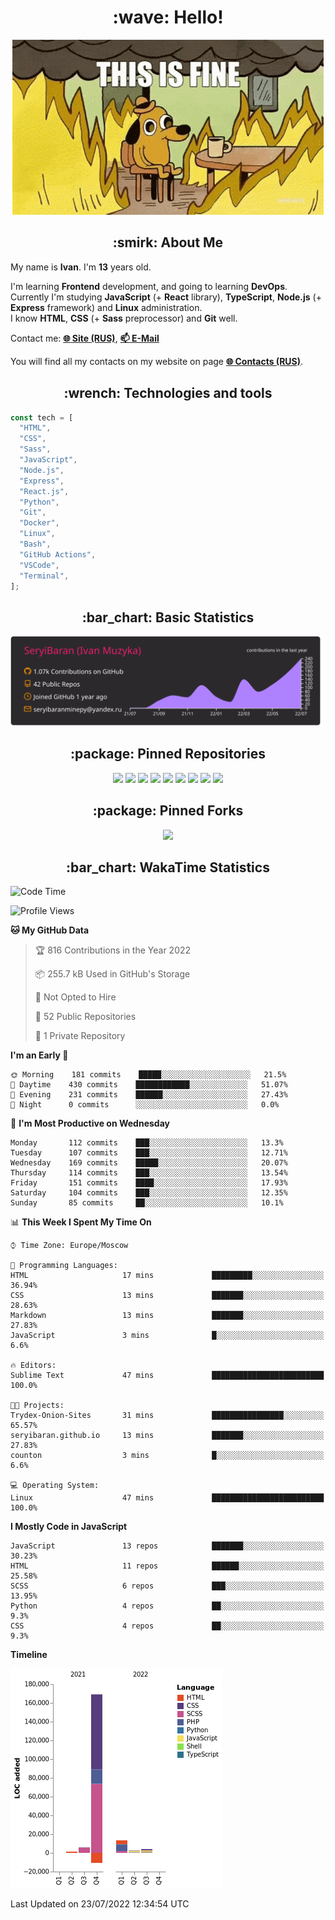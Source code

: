 <h1 align="center">:wave: Hello!</h1>

<p align="center"><img src="images/this-is-fine.gif" /></p>

<h2 align="center">:smirk: About Me</h2>

My name is **Ivan**. I'm **13** years old.

I'm learning **Frontend** development, and going to learning **DevOps**.  
Currently I'm studying **JavaScript** (+ **React** library), **TypeScript**, **Node.js** (+ **Express** framework) and **Linux** administration.  
I know **HTML**, **CSS** (+ **Sass** preprocessor) and **Git** well.

Contact me: [**:globe_with_meridians: Site (RUS)**](https://seryibaran.github.io), [**:mailbox: E-Mail**](mailto:seryibaranminepy@yandex.ru)

You will find all my contacts on my website on page [**:globe_with_meridians: Contacts (RUS)**](https://seryibaran.github.io/contacts).

<h2 align="center">:wrench: Technologies and tools</h2>

```js
const tech = [
  "HTML",
  "CSS",
  "Sass",
  "JavaScript",
  "Node.js",
  "Express",
  "React.js",
  "Python",
  "Git",
  "Docker",
  "Linux",
  "Bash",
  "GitHub Actions",
  "VSCode",
  "Terminal",
];
```

<h2 align="center">:bar_chart: Basic Statistics</h2>

<div align="center">
  <img src="https://raw.githubusercontent.com/SeryiBaran/seryibaran/master/profile-summary-card-output/monokai/0-profile-details.svg" />
</div>

<h2 align="center">:package: Pinned Repositories</h2>

<div align="center">
  <a href="https://github.com/SeryiBaran/seryibaran.github.io"><img src="https://github-readme-stats.vercel.app/api/pin/?username=SeryiBaran&repo=seryibaran.github.io" /></a>
  <a href="https://github.com/SeryiBaran/useUseful.js"><img src="https://github-readme-stats.vercel.app/api/pin/?username=SeryiBaran&repo=useUseful.js" /></a>
  <a href="https://github.com/SeryiBaran/Standard.css"><img src="https://github-readme-stats.vercel.app/api/pin/?username=SeryiBaran&repo=Standard.css" /></a>
  <a href="https://github.com/SeryiBaran/dotfiles"><img src="https://github-readme-stats.vercel.app/api/pin/?username=SeryiBaran&repo=dotfiles" /></a>
  <a href="https://github.com/SeryiBaran/tools"><img src="https://github-readme-stats.vercel.app/api/pin/?username=SeryiBaran&repo=tools" /></a>
  <a href="https://github.com/SeryiBaran/ddtReactCourse"><img src="https://github-readme-stats.vercel.app/api/pin/?username=SeryiBaran&repo=ddtReactCourse" /></a>
  <a href="https://github.com/SeryiBaran/ivan-pylight-shot"><img src="https://github-readme-stats.vercel.app/api/pin/?username=SeryiBaran&repo=ivan-pylight-shot" /></a>
  <a href="https://github.com/SeryiBaran/mock-api"><img src="https://github-readme-stats.vercel.app/api/pin/?username=SeryiBaran&repo=mock-api" /></a>
  <a href="https://github.com/SeryiBaran/learn-web"><img src="https://github-readme-stats.vercel.app/api/pin/?username=SeryiBaran&repo=learn-web" /></a>
</div>

<h2 align="center">:package: Pinned Forks</h2>

<div align="center">
  <a href="https://github.com/Erghel/Answerius"><img src="https://github-readme-stats.vercel.app/api/pin/?username=Erghel&repo=Answerius" /></a>
</div>

<h2 align="center">:bar_chart: WakaTime Statistics</h2>

<!--START_SECTION:waka-->
![Code Time](http://img.shields.io/badge/Code%20Time-0%20secs-blue)

![Profile Views](http://img.shields.io/badge/Profile%20Views-8-blue)

**🐱 My GitHub Data** 

> 🏆 816 Contributions in the Year 2022
 > 
> 📦 255.7 kB Used in GitHub's Storage 
 > 
> 🚫 Not Opted to Hire
 > 
> 📜 52 Public Repositories 
 > 
> 🔑 1 Private Repository 
 > 
**I'm an Early 🐤** 

```text
🌞 Morning    181 commits    █████░░░░░░░░░░░░░░░░░░░░   21.5% 
🌆 Daytime    430 commits    ████████████░░░░░░░░░░░░░   51.07% 
🌃 Evening    231 commits    ██████░░░░░░░░░░░░░░░░░░░   27.43% 
🌙 Night      0 commits      ░░░░░░░░░░░░░░░░░░░░░░░░░   0.0%

```
📅 **I'm Most Productive on Wednesday** 

```text
Monday       112 commits    ███░░░░░░░░░░░░░░░░░░░░░░   13.3% 
Tuesday      107 commits    ███░░░░░░░░░░░░░░░░░░░░░░   12.71% 
Wednesday    169 commits    █████░░░░░░░░░░░░░░░░░░░░   20.07% 
Thursday     114 commits    ███░░░░░░░░░░░░░░░░░░░░░░   13.54% 
Friday       151 commits    ████░░░░░░░░░░░░░░░░░░░░░   17.93% 
Saturday     104 commits    ███░░░░░░░░░░░░░░░░░░░░░░   12.35% 
Sunday       85 commits     ██░░░░░░░░░░░░░░░░░░░░░░░   10.1%

```


📊 **This Week I Spent My Time On** 

```text
⌚︎ Time Zone: Europe/Moscow

💬 Programming Languages: 
HTML                     17 mins             █████████░░░░░░░░░░░░░░░░   36.94% 
CSS                      13 mins             ███████░░░░░░░░░░░░░░░░░░   28.63% 
Markdown                 13 mins             ███████░░░░░░░░░░░░░░░░░░   27.83% 
JavaScript               3 mins              █░░░░░░░░░░░░░░░░░░░░░░░░   6.6%

🔥 Editors: 
Sublime Text             47 mins             █████████████████████████   100.0%

🐱‍💻 Projects: 
Trydex-Onion-Sites       31 mins             ████████████████░░░░░░░░░   65.57% 
seryibaran.github.io     13 mins             ███████░░░░░░░░░░░░░░░░░░   27.83% 
counton                  3 mins              █░░░░░░░░░░░░░░░░░░░░░░░░   6.6%

💻 Operating System: 
Linux                    47 mins             █████████████████████████   100.0%

```

**I Mostly Code in JavaScript** 

```text
JavaScript               13 repos            ███████░░░░░░░░░░░░░░░░░░   30.23% 
HTML                     11 repos            ██████░░░░░░░░░░░░░░░░░░░   25.58% 
SCSS                     6 repos             ███░░░░░░░░░░░░░░░░░░░░░░   13.95% 
Python                   4 repos             ██░░░░░░░░░░░░░░░░░░░░░░░   9.3% 
CSS                      4 repos             ██░░░░░░░░░░░░░░░░░░░░░░░   9.3%

```


**Timeline**

![Chart not found](https://raw.githubusercontent.com/SeryiBaran/SeryiBaran/master/charts/bar_graph.png) 


 Last Updated on 23/07/2022 12:34:54 UTC
<!--END_SECTION:waka-->
